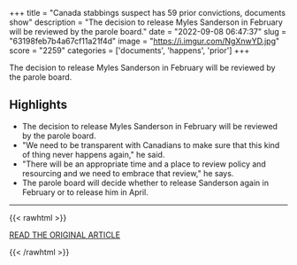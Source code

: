 +++
title = "Canada stabbings suspect has 59 prior convictions, documents show"
description = "The decision to release Myles Sanderson in February will be reviewed by the parole board."
date = "2022-09-08 06:47:37"
slug = "63198feb7b4a67cf11a21f4d"
image = "https://i.imgur.com/NgXnwYD.jpg"
score = "2259"
categories = ['documents', 'happens', 'prior']
+++

The decision to release Myles Sanderson in February will be reviewed by the parole board.

## Highlights

- The decision to release Myles Sanderson in February will be reviewed by the parole board.
- "We need to be transparent with Canadians to make sure that this kind of thing never happens again," he said.
- "There will be an appropriate time and a place to review policy and resourcing and we need to embrace that review," he says.
- The parole board will decide whether to release Sanderson again in February or to release him in April.

---

{{< rawhtml >}}
  <p class="article-category">
    <a target="_blank" href="https://www.bbc.com/news/world-us-canada-62827592">READ THE ORIGINAL ARTICLE</a>
  </p>
{{< /rawhtml >}}
